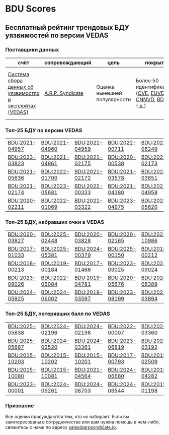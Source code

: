 
# BDU Scores
## Бесплатный рейтинг трендовых БДУ уязвимостей по версии VEDAS

### Поставщики данных
| счёт | cопровождающий | цель | покрытие | определение | частота |
| ----- | ---------- | ------- | -------- | ----------- | --------- |
| [Система сбора данных об уязвимостях и эксплойтах (VEDAS)](https://vedas.arpsyndicate.io) | [A.R.P. Syndicate](https://www.arpsyndicate.io) | Оценка нынешней популярности | Более 50 идентификаторов ([CVE](https://github.com/ARPSyndicate/cve-scores), [EUVD](https://github.com/ARPSyndicate/euvd-scores), [CNNVD](https://github.com/ARPSyndicate/cnnvd-scores), [BDU](https://github.com/ARPSyndicate/bdu-scores) и т.д.) | Аналитические данные с открытым исходным кодом (OSINT), полученные от [Exploit Observer](https://www.exploit.observer) | 6-8 часов |



<h3>Топ-25 БДУ по версии VEDAS</h3>

<table>
  <tr>
    <td><a href='https://vedas.arpsyndicate.io/?vuln=BDU:2021-04957'>BDU:2021-04957</a></td>
    <td><a href='https://vedas.arpsyndicate.io/?vuln=BDU:2021-04960'>BDU:2021-04960</a></td>
    <td><a href='https://vedas.arpsyndicate.io/?vuln=BDU:2021-04959'>BDU:2021-04959</a></td>
    <td><a href='https://vedas.arpsyndicate.io/?vuln=BDU:2022-00711'>BDU:2022-00711</a></td>
    <td><a href='https://vedas.arpsyndicate.io/?vuln=BDU:2022-06249'>BDU:2022-06249</a></td>
  </tr>
  <tr>
    <td><a href='https://vedas.arpsyndicate.io/?vuln=BDU:2023-03823'>BDU:2023-03823</a></td>
    <td><a href='https://vedas.arpsyndicate.io/?vuln=BDU:2021-04961'>BDU:2021-04961</a></td>
    <td><a href='https://vedas.arpsyndicate.io/?vuln=BDU:2021-02175'>BDU:2021-02175</a></td>
    <td><a href='https://vedas.arpsyndicate.io/?vuln=BDU:2020-00538'>BDU:2020-00538</a></td>
    <td><a href='https://vedas.arpsyndicate.io/?vuln=BDU:2021-02173'>BDU:2021-02173</a></td>
  </tr>
  <tr>
    <td><a href='https://vedas.arpsyndicate.io/?vuln=BDU:2021-05636'>BDU:2021-05636</a></td>
    <td><a href='https://vedas.arpsyndicate.io/?vuln=BDU:2022-01700'>BDU:2022-01700</a></td>
    <td><a href='https://vedas.arpsyndicate.io/?vuln=BDU:2021-02172'>BDU:2021-02172</a></td>
    <td><a href='https://vedas.arpsyndicate.io/?vuln=BDU:2021-03578'>BDU:2021-03578</a></td>
    <td><a href='https://vedas.arpsyndicate.io/?vuln=BDU:2023-03851'>BDU:2023-03851</a></td>
  </tr>
  <tr>
    <td><a href='https://vedas.arpsyndicate.io/?vuln=BDU:2021-02174'>BDU:2021-02174</a></td>
    <td><a href='https://vedas.arpsyndicate.io/?vuln=BDU:2023-05681'>BDU:2023-05681</a></td>
    <td><a href='https://vedas.arpsyndicate.io/?vuln=BDU:2022-00333'>BDU:2022-00333</a></td>
    <td><a href='https://vedas.arpsyndicate.io/?vuln=BDU:2021-04380'>BDU:2021-04380</a></td>
    <td><a href='https://vedas.arpsyndicate.io/?vuln=BDU:2021-04958'>BDU:2021-04958</a></td>
  </tr>
  <tr>
    <td><a href='https://vedas.arpsyndicate.io/?vuln=BDU:2020-02211'>BDU:2020-02211</a></td>
    <td><a href='https://vedas.arpsyndicate.io/?vuln=BDU:2022-01069'>BDU:2022-01069</a></td>
    <td><a href='https://vedas.arpsyndicate.io/?vuln=BDU:2021-03322'>BDU:2021-03322</a></td>
    <td><a href='https://vedas.arpsyndicate.io/?vuln=BDU:2023-04975'>BDU:2023-04975</a></td>
    <td><a href='https://vedas.arpsyndicate.io/?vuln=BDU:2023-05620'>BDU:2023-05620</a></td>
  </tr>
</table>


<h3>Топ-25 БДУ, набравших очки в VEDAS</h3>

<table>
  <tr>
    <td><a href='https://vedas.arpsyndicate.io/?vuln=BDU:2020-03827'>BDU:2020-03827</a></td>
    <td><a href='https://vedas.arpsyndicate.io/?vuln=BDU:2025-02448'>BDU:2025-02448</a></td>
    <td><a href='https://vedas.arpsyndicate.io/?vuln=BDU:2020-03828'>BDU:2020-03828</a></td>
    <td><a href='https://vedas.arpsyndicate.io/?vuln=BDU:2020-02165'>BDU:2020-02165</a></td>
    <td><a href='https://vedas.arpsyndicate.io/?vuln=BDU:2024-10986'>BDU:2024-10986</a></td>
  </tr>
  <tr>
    <td><a href='https://vedas.arpsyndicate.io/?vuln=BDU:2017-01033'>BDU:2017-01033</a></td>
    <td><a href='https://vedas.arpsyndicate.io/?vuln=BDU:2025-05381'>BDU:2025-05381</a></td>
    <td><a href='https://vedas.arpsyndicate.io/?vuln=BDU:2024-00379'>BDU:2024-00379</a></td>
    <td><a href='https://vedas.arpsyndicate.io/?vuln=BDU:2025-00150'>BDU:2025-00150</a></td>
    <td><a href='https://vedas.arpsyndicate.io/?vuln=BDU:2018-00212'>BDU:2018-00212</a></td>
  </tr>
  <tr>
    <td><a href='https://vedas.arpsyndicate.io/?vuln=BDU:2018-00213'>BDU:2018-00213</a></td>
    <td><a href='https://vedas.arpsyndicate.io/?vuln=BDU:2019-00184'>BDU:2019-00184</a></td>
    <td><a href='https://vedas.arpsyndicate.io/?vuln=BDU:2017-01466'>BDU:2017-01466</a></td>
    <td><a href='https://vedas.arpsyndicate.io/?vuln=BDU:2023-09025'>BDU:2023-09025</a></td>
    <td><a href='https://vedas.arpsyndicate.io/?vuln=BDU:2023-09024'>BDU:2023-09024</a></td>
  </tr>
  <tr>
    <td><a href='https://vedas.arpsyndicate.io/?vuln=BDU:2023-09026'>BDU:2023-09026</a></td>
    <td><a href='https://vedas.arpsyndicate.io/?vuln=BDU:2022-06084'>BDU:2022-06084</a></td>
    <td><a href='https://vedas.arpsyndicate.io/?vuln=BDU:2019-04781'>BDU:2019-04781</a></td>
    <td><a href='https://vedas.arpsyndicate.io/?vuln=BDU:2020-05676'>BDU:2020-05676</a></td>
    <td><a href='https://vedas.arpsyndicate.io/?vuln=BDU:2024-08389'>BDU:2024-08389</a></td>
  </tr>
  <tr>
    <td><a href='https://vedas.arpsyndicate.io/?vuln=BDU:2024-05925'>BDU:2024-05925</a></td>
    <td><a href='https://vedas.arpsyndicate.io/?vuln=BDU:2024-06002'>BDU:2024-06002</a></td>
    <td><a href='https://vedas.arpsyndicate.io/?vuln=BDU:2019-03597'>BDU:2019-03597</a></td>
    <td><a href='https://vedas.arpsyndicate.io/?vuln=BDU:2023-08199'>BDU:2023-08199</a></td>
    <td><a href='https://vedas.arpsyndicate.io/?vuln=BDU:2022-03894'>BDU:2022-03894</a></td>
  </tr>
</table>


<h3>Топ-25 БДУ, потерявших балл по VEDAS</h3>

<table>
  <tr>
    <td><a href='https://vedas.arpsyndicate.io/?vuln=BDU:2025-05638'>BDU:2025-05638</a></td>
    <td><a href='https://vedas.arpsyndicate.io/?vuln=BDU:2024-02196'>BDU:2024-02196</a></td>
    <td><a href='https://vedas.arpsyndicate.io/?vuln=BDU:2024-02198'>BDU:2024-02198</a></td>
    <td><a href='https://vedas.arpsyndicate.io/?vuln=BDU:2022-00007'>BDU:2022-00007</a></td>
    <td><a href='https://vedas.arpsyndicate.io/?vuln=BDU:2024-03360'>BDU:2024-03360</a></td>
  </tr>
  <tr>
    <td><a href='https://vedas.arpsyndicate.io/?vuln=BDU:2025-05687'>BDU:2025-05687</a></td>
    <td><a href='https://vedas.arpsyndicate.io/?vuln=BDU:2024-02520'>BDU:2024-02520</a></td>
    <td><a href='https://vedas.arpsyndicate.io/?vuln=BDU:2024-03361'>BDU:2024-03361</a></td>
    <td><a href='https://vedas.arpsyndicate.io/?vuln=BDU:2023-06819'>BDU:2023-06819</a></td>
    <td><a href='https://vedas.arpsyndicate.io/?vuln=BDU:2023-03192'>BDU:2023-03192</a></td>
  </tr>
  <tr>
    <td><a href='https://vedas.arpsyndicate.io/?vuln=BDU:2015-10203'>BDU:2015-10203</a></td>
    <td><a href='https://vedas.arpsyndicate.io/?vuln=BDU:2015-10202'>BDU:2015-10202</a></td>
    <td><a href='https://vedas.arpsyndicate.io/?vuln=BDU:2015-10201'>BDU:2015-10201</a></td>
    <td><a href='https://vedas.arpsyndicate.io/?vuln=BDU:2017-00793'>BDU:2017-00793</a></td>
    <td><a href='https://vedas.arpsyndicate.io/?vuln=BDU:2019-02509'>BDU:2019-02509</a></td>
  </tr>
  <tr>
    <td><a href='https://vedas.arpsyndicate.io/?vuln=BDU:2015-10080'>BDU:2015-10080</a></td>
    <td><a href='https://vedas.arpsyndicate.io/?vuln=BDU:2015-10081'>BDU:2015-10081</a></td>
    <td><a href='https://vedas.arpsyndicate.io/?vuln=BDU:2021-04564'>BDU:2021-04564</a></td>
    <td><a href='https://vedas.arpsyndicate.io/?vuln=BDU:2024-06680'>BDU:2024-06680</a></td>
    <td><a href='https://vedas.arpsyndicate.io/?vuln=BDU:2019-04282'>BDU:2019-04282</a></td>
  </tr>
  <tr>
    <td><a href='https://vedas.arpsyndicate.io/?vuln=BDU:2023-00001'>BDU:2023-00001</a></td>
    <td><a href='https://vedas.arpsyndicate.io/?vuln=BDU:2024-09261'>BDU:2024-09261</a></td>
    <td><a href='https://vedas.arpsyndicate.io/?vuln=BDU:2024-08703'>BDU:2024-08703</a></td>
    <td><a href='https://vedas.arpsyndicate.io/?vuln=BDU:2024-06544'>BDU:2024-06544</a></td>
    <td><a href='https://vedas.arpsyndicate.io/?vuln=BDU:2019-01198'>BDU:2019-01198</a></td>
  </tr>
</table>


### Признание
Все оценки присуждаются тем, кто их набирает.
Если вы заинтересованы в сотрудничестве или вам нужна помощь в чем-либо, свяжитесь с нами по адресу [sales@arpsyndicate.io](mailto:sales@arpsyndicate.io).

